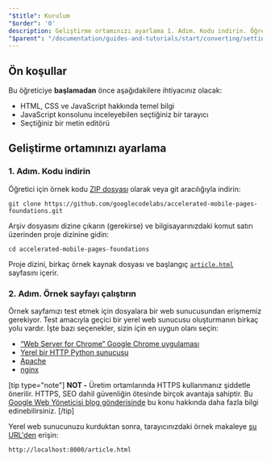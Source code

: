 ```yaml
---
"$title": Kurulum
"$order": '0'
description: Geliştirme ortamınızı ayarlama 1. Adım. Kodu indirin. Öğreticinin başlangıç kodunu ZIP dosyası olarak veya git aracılığıyla...
"$parent": "/documentation/guides-and-tutorials/start/converting/setting-up.md"
---
```


## Ön koşullar

Bu öğreticiye **başlamadan** önce aşağıdakilere ihtiyacınız olacak:

- HTML, CSS ve JavaScript hakkında temel bilgi
- JavaScript konsolunu inceleyebilen seçtiğiniz bir tarayıcı
- Seçtiğiniz bir metin editörü

## Geliştirme ortamınızı ayarlama

### 1. Adım. Kodu indirin

Öğretici için örnek kodu [ZIP dosyası](https://github.com/googlecodelabs/accelerated-mobile-pages-foundations/archive/master.zip) olarak veya git aracılığıyla indirin:

```shell
git clone https://github.com/googlecodelabs/accelerated-mobile-pages-foundations.git
```

Arşiv dosyasını dizine çıkarın (gerekirse) ve bilgisayarınızdaki komut satırı üzerinden proje dizinine gidin:

```shell
cd accelerated-mobile-pages-foundations
```

Proje dizini, birkaç örnek kaynak dosyası ve başlangıç [`article.html`](https://github.com/googlecodelabs/accelerated-mobile-pages-foundations/blob/master/article.html) sayfasını içerir.

### 2. Adım. Örnek sayfayı çalıştırın

Örnek sayfamızı test etmek için dosyalara bir web sunucusundan erişmemiz gerekiyor. Test amacıyla geçici bir yerel web sunucusu oluşturmanın birkaç yolu vardır. İşte bazı seçenekler, sizin için en uygun olanı seçin:

- [“Web Server for Chrome” Google Chrome uygulaması](https://chrome.google.com/webstore/detail/web-server-for-chrome/ofhbbkphhbklhfoeikjpcbhemlocgigb)
- [Yerel bir HTTP Python sunucusu](https://developer.mozilla.org/en-US/docs/Learn/Common_questions/set_up_a_local_testing_server#Running_a_simple_local_HTTP_server)
- [Apache](https://httpd.apache.org/docs/2.4/getting-started.html)
- [nginx](http://nginx.org/)

[tip type="note"] **NOT -** Üretim ortamlarında HTTPS kullanmanız şiddetle önerilir. HTTPS, SEO dahil güvenliğin ötesinde birçok avantaja sahiptir. Bu [Google Web Yöneticisi blog gönderisinde](https://webmasters.googleblog.com/2014/08/https-as-ranking-signal.html) bu konu hakkında daha fazla bilgi edinebilirsiniz. [/tip]

Yerel web sunucunuzu kurduktan sonra, tarayıcınızdaki örnek makaleye [şu URL'den](http://localhost:8000/article.html) erişin:

```text
http://localhost:8000/article.html
```
